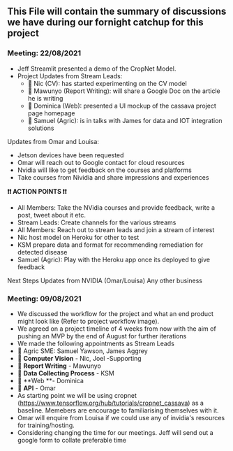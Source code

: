 ## This File will contain the summary of discussions we have during our fornight catchup for this project

### Meeting: 22/08/2021
* Jeff Streamlit presented a demo of the CropNet Model. 
* Project Updates from Stream Leads:
  * 🔸 Nic (CV): has started experimenting on the CV model
  * 🔸 Mawunyo (Report Writing): will share a Google Doc on the article he is writing 
  * 🔸 Dominica (Web): presented a UI mockup of the cassava project page homepage
  * 🔸 Samuel (Agric): is in talks with James for data and IOT integration solutions

Updates from Omar and Louisa:
  * Jetson devices have been requested
  * Omar will reach out to Google contact for cloud resources
  * Nvidia will like to get feedback on the courses and platforms
  * Take courses from Nividia and share impressions and experiences
  
 **❗❗ ACTION POINTS ❗❗**
  * All Members: Take the NVidia courses and provide feedback, write a post, tweet about it etc.
  * Stream Leads: Create channels for the various streams
  * All Members: Reach out to stream leads and join a stream of interest
  * Nic host model on Heroku for other to test
  * KSM prepare data and format for recommending remediation for detected disease
  * Samuel (Agric): Play with the Heroku app once its deployed to give feedback

  

Next Steps
Updates from NVIDIA (Omar/Louisa)
Any other business


### Meeting: 09/08/2021

*  We discussed the workflow for the project and what an end product might look like (Refer to project workflow image).
*  We agreed on a project timeline of 4 weeks from now with the aim of pushing an MVP by the end of August for further iterations
*  We made the following appointments as Stream Leads
  * 🔸 Agric SME: Samuel Yawson, James Aggrey
  * 🔸 **Computer Vision** - Nic, Joel -Supporting
  * 🔸 **Report Writing** - Mawunyo
  * 🔸 **Data Collecting Process** - KSM
  * 🔸 **Web **- Dominica
  * 🔸 **API** - Omar
*  As starting point we will be using cropnet (https://www.tensorflow.org/hub/tutorials/cropnet_cassava) as a baseline. 
Memebers are encourage to familiarising themselves with it.
*  Omar will enquire from Louisa if we could use any of invidia's resources for training/hosting.
*  Considering changing the time for our meetings. Jeff will send out a google form to collate preferable time



